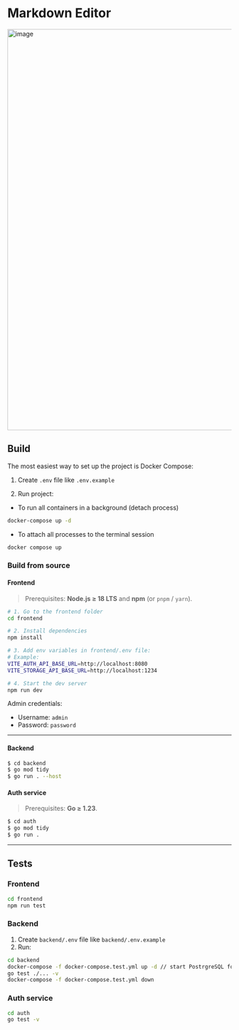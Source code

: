 # Markdown Editor

<img width="1897" height="899" alt="image" src="https://github.com/user-attachments/assets/7b63401f-b83d-4147-846f-9794156c2e36" />

## Build

The most easiest way to set up the project is Docker Compose:

1. Create `.env` file like `.env.example`

2. Run project:
 - To run all containers in a background (detach process)
```bash
docker-compose up -d
```
 - To attach all processes to the terminal session
```bash
docker compose up
```

### Build from source

#### Frontend

> Prerequisites: **Node.js ≥ 18 LTS** and **npm** (or `pnpm` / `yarn`).

```bash
# 1. Go to the frontend folder
cd frontend

# 2. Install dependencies
npm install

# 3. Add env variables in frontend/.env file:
# Example: 
VITE_AUTH_API_BASE_URL=http://localhost:8080
VITE_STORAGE_API_BASE_URL=http://localhost:1234

# 4. Start the dev server
npm run dev
```

Admin credentials:
- Username: `admin`
- Password: `password`
---

####  Backend

```bash
$ cd backend
$ go mod tidy
$ go run . --host 
```

#### Auth service

> Prerequisites: **Go ≥ 1.23**.

```bash
$ cd auth
$ go mod tidy
$ go run .
```

---
## Tests
### Frontend
```bash
cd frontend
npm run test
```

### Backend
1. Create `backend/.env` file like `backend/.env.example`
2. Run:
```bash
cd backend
docker-compose -f docker-compose.test.yml up -d // start PostrgreSQL for testing
go test ./... -v
docker-compose -f docker-compose.test.yml down
```

### Auth service
```bash
cd auth
go test -v
```
